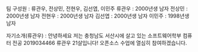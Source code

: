 팀 구성원 : 류관우, 전상민, 전현우, 김선엽, 이민주
류관우 : 2000년생 남자 
전상민 : 2000년생 남자
전현우 : 2000년생 남자
김선엽 : 2000년생 남자
이민주 : 1998년생 남자

자기소개(류관우) : 안녕하세요 저는 충청남도 서산시에 살고 있는 소프트웨어학부 컴퓨터 전공 2019034466 류관우 21살입니다! 오픈소스 수업에 열심히 참여하겠습니다.